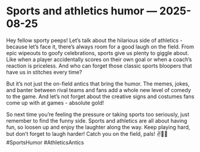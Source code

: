 # Sports and athletics humor — 2025-08-25

Hey fellow sporty peeps! Let’s talk about the hilarious side of athletics - because let’s face it, there’s always room for a good laugh on the field. From epic wipeouts to goofy celebrations, sports give us plenty to giggle about. Like when a player accidentally scores on their own goal or when a coach’s reaction is priceless. And who can forget those classic sports bloopers that have us in stitches every time?

But it’s not just the on-field antics that bring the humor. The memes, jokes, and banter between rival teams and fans add a whole new level of comedy to the game. And let’s not forget about the creative signs and costumes fans come up with at games - absolute gold!

So next time you’re feeling the pressure or taking sports too seriously, just remember to find the funny side. Sports and athletics are all about having fun, so loosen up and enjoy the laughter along the way. Keep playing hard, but don’t forget to laugh harder! Catch you on the field, pals! ✌️🏈🤣 #SportsHumor #AthleticsAntics